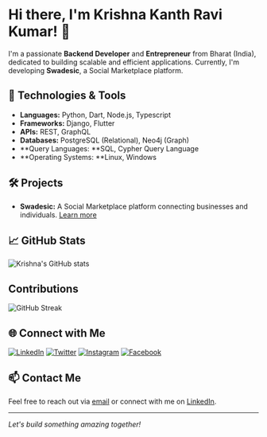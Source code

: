 # Hi there, I'm Krishna Kanth Ravi Kumar! 👋

I'm a passionate **Backend Developer** and **Entrepreneur** from Bharat (India), dedicated to building scalable and efficient applications. Currently, I'm developing **Swadesic**, a Social Marketplace platform.

## 🚀 Technologies & Tools

- **Languages:** Python, Dart, Node.js, Typescript
- **Frameworks:** Django, Flutter
- **APIs:** REST, GraphQL
- **Databases:** PostgreSQL (Relational), Neo4j (Graph)
- **Query Languages: **SQL, Cypher Query Language
- **Operating Systems: **Linux, Windows

## 🛠️ Projects

- **Swadesic:** A Social Marketplace platform connecting businesses and individuals. [Learn more](https://github.com/krishnakanth21099/Swadesic)

## 📈 GitHub Stats

![Krishna's GitHub stats](https://github-readme-stats.vercel.app/api?username=krishnakanth21099&show_icons=true&theme=radical)

## Contributions
![GitHub Streak](https://github-readme-streak-stats.herokuapp.com/?user=krishnakanth21099&theme=radical)


## 🌐 Connect with Me

[![LinkedIn](https://img.shields.io/badge/LinkedIn-krishnakanth21099-blue?style=flat-square&logo=linkedin)](https://www.linkedin.com/in/ravi-kumar-krishna-kanth)
[![Twitter](https://img.shields.io/badge/Twitter-@Krishna_K21099-blue?style=flat-square&logo=twitter)](https://twitter.com/Krishna_K21099)
[![Instagram](https://img.shields.io/badge/Instagram-krishna.kanth_21099-red?style=flat-square&logo=instagram)](https://www.instagram.com/krishna.kanth_21099)
[![Facebook](https://img.shields.io/badge/Facebook-krishna.ravi.52438-blue?style=flat-square&logo=facebook)](https://www.facebook.com/krishna.ravi.52438)

## 📫 Contact Me

Feel free to reach out via [email](mailto:krishnakanthr99@gmail.com) or connect with me on [LinkedIn](https://www.linkedin.com/in/ravi-kumar-krishna-kanth).

---

*Let's build something amazing together!*

